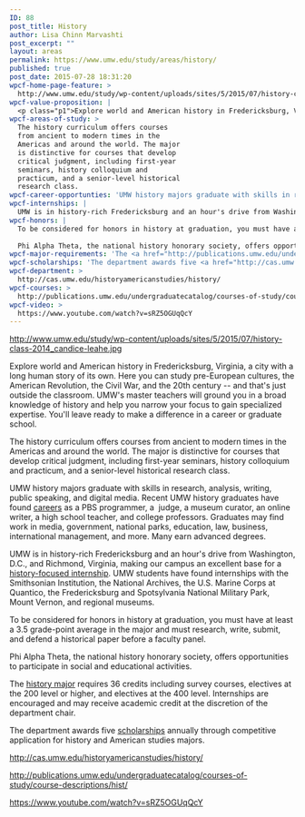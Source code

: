 ```yaml
---
ID: 88
post_title: History
author: Lisa Chinn Marvashti
post_excerpt: ""
layout: areas
permalink: https://www.umw.edu/study/areas/history/
published: true
post_date: 2015-07-28 18:31:20
wpcf-home-page-feature: >
  http://www.umw.edu/study/wp-content/uploads/sites/5/2015/07/history-class-2014_candice-leahe.jpg
wpcf-value-proposition: |
  <p class="p1">Explore world and American history in Fredericksburg, Virginia, a city with a long human story of its own. Here you can study pre-European cultures, the American Revolution, the Civil War, and the 20th century -- and that's just outside the classroom. UMW's master teachers will ground you in a broad knowledge of history and help you narrow your focus to gain specialized expertise. You'll leave ready to make a difference in a career or graduate school.</p>
wpcf-areas-of-study: >
  The history curriculum offers courses
  from ancient to modern times in the
  Americas and around the world. The major
  is distinctive for courses that develop
  critical judgment, including first-year
  seminars, history colloquium and
  practicum, and a senior-level historical
  research class.
wpcf-career-opportunties: 'UMW history majors graduate with skills in research, analysis, writing, public speaking, and digital media. Recent UMW history graduates have found <a href="http://cas.umw.edu/historyamericanstudies/alumni-intros/">careers</a> as a PBS programmer, a  judge, a museum curator, an online writer, a high school teacher, and college professors. Graduates may find work in media, government, national parks, education, law, business, international management, and more. Many earn advanced degrees.'
wpcf-internships: |
  UMW is in history-rich Fredericksburg and an hour's drive from Washington, D.C., and Richmond, Virginia, making our campus an excellent base for a <a href="http://cas.umw.edu/historyamericanstudies/careers/internships/">history-focused internship</a>. UMW students have found internships with the Smithsonian Institution, the National Archives, the U.S. Marine Corps at Quantico, the Fredericksburg and Spotsylvania National Military Park, Mount Vernon, and regional museums.
wpcf-honors: |
  To be considered for honors in history at graduation, you must have at least a 3.5 grade-point average in the major and must research, write, submit, and defend a historical paper before a faculty panel.
  
  Phi Alpha Theta, the national history honorary society, offers opportunities to participate in social and educational activities.
wpcf-major-requirements: 'The <a href="http://publications.umw.edu/undergraduatecatalog/courses-of-study/majors/hist/">history major</a> requires 36 credits including survey courses, electives at the 200 level or higher, and electives at the 400 level. Internships are encouraged and may receive academic credit at the discretion of the department chair.'
wpcf-scholarships: 'The department awards five <a href="http://cas.umw.edu/historyamericanstudies/scholarships-and-awards/">scholarships</a> annually through competitive application for history and American studies majors.'
wpcf-department: >
  http://cas.umw.edu/historyamericanstudies/history/
wpcf-courses: >
  http://publications.umw.edu/undergraduatecatalog/courses-of-study/course-descriptions/hist/
wpcf-video: >
  https://www.youtube.com/watch?v=sRZ5OGUqQcY
---
```


<!-- Types Custom Fields: -->

<!-- home-page-feature -->
http://www.umw.edu/study/wp-content/uploads/sites/5/2015/07/history-class-2014_candice-leahe.jpg
<!-- End home-page-feature -->

<!-- value-proposition -->
<p class="p1">Explore world and American history in Fredericksburg, Virginia, a city with a long human story of its own. Here you can study pre-European cultures, the American Revolution, the Civil War, and the 20th century -- and that's just outside the classroom. UMW's master teachers will ground you in a broad knowledge of history and help you narrow your focus to gain specialized expertise. You'll leave ready to make a difference in a career or graduate school.</p>
<!-- End value-proposition -->

<!-- areas-of-study -->
The history curriculum offers courses from ancient to modern times in the Americas and around the world. The major is distinctive for courses that develop critical judgment, including first-year seminars, history colloquium and practicum, and a senior-level historical research class.
<!-- End areas-of-study -->

<!-- career-opportunties -->
UMW history majors graduate with skills in research, analysis, writing, public speaking, and digital media. Recent UMW history graduates have found <a href="http://cas.umw.edu/historyamericanstudies/alumni-intros/">careers</a> as a PBS programmer, a  judge, a museum curator, an online writer, a high school teacher, and college professors. Graduates may find work in media, government, national parks, education, law, business, international management, and more. Many earn advanced degrees.
<!-- End career-opportunties -->

<!-- internships -->
UMW is in history-rich Fredericksburg and an hour's drive from Washington, D.C., and Richmond, Virginia, making our campus an excellent base for a <a href="http://cas.umw.edu/historyamericanstudies/careers/internships/">history-focused internship</a>. UMW students have found internships with the Smithsonian Institution, the National Archives, the U.S. Marine Corps at Quantico, the Fredericksburg and Spotsylvania National Military Park, Mount Vernon, and regional museums.
<!-- End internships -->

<!-- honors -->
To be considered for honors in history at graduation, you must have at least a 3.5 grade-point average in the major and must research, write, submit, and defend a historical paper before a faculty panel.

Phi Alpha Theta, the national history honorary society, offers opportunities to participate in social and educational activities.
<!-- End honors -->

<!-- major-requirements -->
The <a href="http://publications.umw.edu/undergraduatecatalog/courses-of-study/majors/hist/">history major</a> requires 36 credits including survey courses, electives at the 200 level or higher, and electives at the 400 level. Internships are encouraged and may receive academic credit at the discretion of the department chair.
<!-- End major-requirements -->

<!-- scholarships -->
The department awards five <a href="http://cas.umw.edu/historyamericanstudies/scholarships-and-awards/">scholarships</a> annually through competitive application for history and American studies majors.
<!-- End scholarships -->

<!-- department -->
http://cas.umw.edu/historyamericanstudies/history/
<!-- End department -->

<!-- courses -->
http://publications.umw.edu/undergraduatecatalog/courses-of-study/course-descriptions/hist/
<!-- End courses -->

<!-- video -->
https://www.youtube.com/watch?v=sRZ5OGUqQcY
<!-- End video -->

<!-- End Types Custom Fields -->